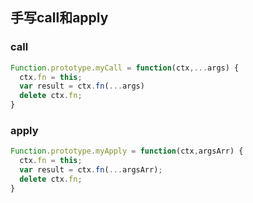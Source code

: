 <!-- 手写call和apply.md -->
## 手写call和apply
### call
```js
Function.prototype.myCall = function(ctx,...args) {
  ctx.fn = this;
  var result = ctx.fn(...args)
  delete ctx.fn;
}
```

### apply
```js
Function.prototype.myApply = function(ctx,argsArr) {
  ctx.fn = this;
  var result = ctx.fn(...argsArr);
  delete ctx.fn;
}
```